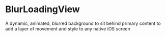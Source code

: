 # BlurLoadingView

A dynamic, animated, blurred background to sit behind primary content to add a layer of movement and style to any native iOS screen
